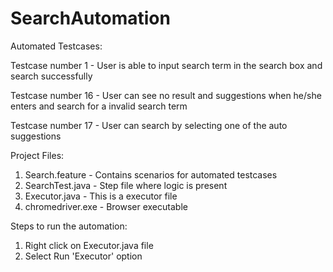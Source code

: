 # SearchAutomation
Automated Testcases:

Testcase number 1 - User is able to input search term in the search box and search successfully

Testcase number 16 - User can see no result and suggestions when he/she enters and search for a invalid search term

Testcase number 17 - User can search by selecting one of the auto suggestions

Project Files:

1. Search.feature - Contains scenarios for automated testcases
2. SearchTest.java - Step file where logic is present
3. Executor.java - This is a executor file
4. chromedriver.exe - Browser executable

Steps to run the automation:
1. Right click on Executor.java file
2. Select Run 'Executor' option
